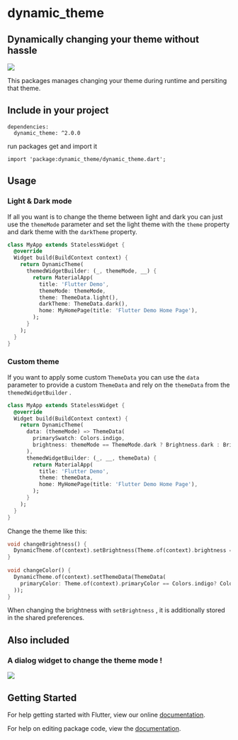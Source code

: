 # dynamic_theme

## Dynamically changing your theme without hassle

![](https://github.com/Norbert515/dynamic_theme/blob/master/assets/theme.png)

This packages manages changing your theme during runtime and persiting that theme.

## Include in your project

```
dependencies:
  dynamic_theme: ^2.0.0
```

run packages get and import it

```
import 'package:dynamic_theme/dynamic_theme.dart';
```

## Usage

### Light & Dark mode

If all you want is to change the theme between light and dark you can just use the `themeMode` parameter and set the light theme with the `theme` property and dark theme with the `darkTheme` property.

```dart
class MyApp extends StatelessWidget {
  @override
  Widget build(BuildContext context) {
    return DynamicTheme(
      themedWidgetBuilder: (_, themeMode, __) {
        return MaterialApp(
          title: 'Flutter Demo',
          themeMode: themeMode,
          theme: ThemeData.light(),
          darkTheme: ThemeData.dark(),
          home: MyHomePage(title: 'Flutter Demo Home Page'),
        );
      }
    );
  }
}
```

### Custom theme

If you want to apply some custom `ThemeData` you can use the `data` parameter to provide a custom `ThemeData` and rely on the `themeData` from the `themedWidgetBuilder` .

```dart
class MyApp extends StatelessWidget {
  @override
  Widget build(BuildContext context) {
    return DynamicTheme(
      data: (themeMode) => ThemeData(
        primarySwatch: Colors.indigo,
        brightness: themeMode == ThemeMode.dark ? Brightness.dark : Brightness.light,
      ),
      themedWidgetBuilder: (_, __, themeData) {
        return MaterialApp(
          title: 'Flutter Demo',
          theme: themeData,
          home: MyHomePage(title: 'Flutter Demo Home Page'),
        );
      }
    );
  }
}
```

Change the theme like this:

```dart
void changeBrightness() {
  DynamicTheme.of(context).setBrightness(Theme.of(context).brightness == Brightness.dark? Brightness.light: Brightness.dark);
}
  
void changeColor() {
  DynamicTheme.of(context).setThemeData(ThemeData(
    primaryColor: Theme.of(context).primaryColor == Colors.indigo? Colors.red: Colors.indigo
  ));
}
```

When changing the brightness with `setBrightness` , it is additionally stored in the shared preferences.

## Also included

### A dialog widget to change the theme mode !

![](https://github.com/Norbert515/dynamic_theme/blob/master/assets/dialogs.png)

## Getting Started

For help getting started with Flutter, view our online [documentation](https://flutter.io/).

For help on editing package code, view the [documentation](https://flutter.io/developing-packages/).
